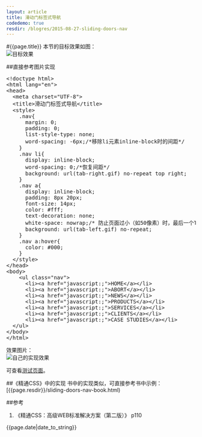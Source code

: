 ```yaml
---
layout: article
title: 滑动门标签式导航
codedemo: true
resdir: /blogres/2015-08-27-sliding-doors-nav
---
```


#{{page.title}}
本节的目标效果如图：<br>
![目标效果]({{page.resdir}}/target.png)

##直接参考图片实现

<pre class="brush:html">
&lt;!doctype html>
&lt;html lang="en">
&lt;head>
  &lt;meta charset="UTF-8">
  &lt;title>滑动门标签式导航&lt;/title>
  &lt;style>
    .nav{
      margin: 0;
      padding: 0;
      list-style-type: none;
      word-spacing: -6px;/*移除li元素inline-block时的间距*/
    }
    .nav li{
      display: inline-block;
      word-spacing: 0;/*恢复间距*/
      background: url(tab-right.gif) no-repeat top right;
    }
    .nav a{
      display: inline-block;
      padding: 8px 20px;
      font-size: 14px;
      color: #fff;
      text-decoration: none;
      white-space: nowrap;/* 防止页面过小（如50像素）时，最后一个Tab折行 */
      background: url(tab-left.gif) no-repeat;
    }
    .nav a:hover{
      color: #000;
    }
  &lt;/style>
&lt;/head>
&lt;body>
    &lt;ul class="nav">
      &lt;li>&lt;a href="javascript:;">HOME&lt;/a>&lt;/li>
      &lt;li>&lt;a href="javascript:;">ABORT&lt;/a>&lt;/li>
      &lt;li>&lt;a href="javascript:;">NEWS&lt;/a>&lt;/li>
      &lt;li>&lt;a href="javascript:;">PRODUCTS&lt;/a>&lt;/li>
      &lt;li>&lt;a href="javascript:;">SERVICES&lt;/a>&lt;/li>
      &lt;li>&lt;a href="javascript:;">CLIENTS&lt;/a>&lt;/li>
      &lt;li>&lt;a href="javascript:;">CASE STUDIES&lt;/a>&lt;/li>
  &lt;/ul>
&lt;/body>
&lt;/html>
</pre>

效果图片：<br>
![自己的实现效果]({{page.resdir}}/sliding-doors-nav.png)

可查看[测试页面]({{page.resdir}}/sliding-doors-nav.html)。

##《精通CSS》中的实现
书中的实现类似，可直接参考书中示例：[{{page.resdir}}/sliding-doors-nav-book.html)

##参考

1. 《精通CSS：高级WEB标准解决方案（第二版）》 p110

{{page.date|date_to_string}}